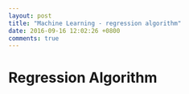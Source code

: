 ```yaml
---
layout: post
title: "Machine Learning - regression algorithm"
date: 2016-09-16 12:02:26 +0800
comments: true 
---
```


Regression Algorithm
============
